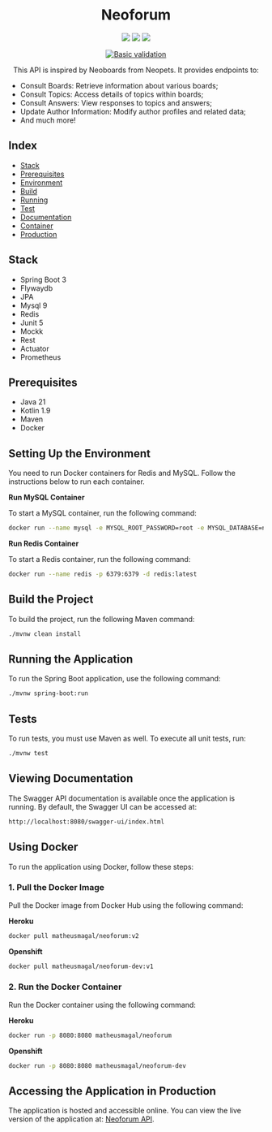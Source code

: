 <div style="text-align: center;">

# Neoforum

![](https://img.shields.io/badge/Framework-springboot-brightgreen)
![](https://img.shields.io/badge/docs-swagger-brightgreen)
![](https://img.shields.io/badge/K8S-Openshift-brightgreen)

[![Basic validation](https://github.com/actions/labeler/actions/workflows/basic-validation.yml/badge.svg?branch=main)](https://github.com/actions/labeler/actions/workflows/basic-validation.yml)

This API is inspired by Neoboards from Neopets. It provides endpoints to:
</div>

- Consult Boards: Retrieve information about various boards;
- Consult Topics: Access details of topics within boards;
- Consult Answers: View responses to topics and answers;
- Update Author Information: Modify author profiles and related data;
- And much more!

## Index
- [Stack](#stack)
- [Prerequisites](#prerequisites)
- [Environment](#setting-up-the-environment)
- [Build](#build-the-project)
- [Running](#running-the-application)
- [Test](#tests)
- [Documentation](#viewing-documentation)
- [Container](#using-docker)
- [Production](#accessing-the-application-in-production)


## Stack
- Spring Boot 3
- Flywaydb
- JPA
- Mysql 9
- Redis
- Junit 5
- Mockk
- Rest
- Actuator
- Prometheus

## Prerequisites
- Java 21
- Kotlin 1.9
- Maven
- Docker

## Setting Up the Environment

You need to run Docker containers for Redis and MySQL. Follow the instructions below to run each container.

**Run MySQL Container**

To start a MySQL container, run the following command:

```bash
docker run --name mysql -e MYSQL_ROOT_PASSWORD=root -e MYSQL_DATABASE=neoforum -p 3306:3306 -d mysql:9
```

**Run Redis Container**

To start a Redis container, run the following command:

```bash
docker run --name redis -p 6379:6379 -d redis:latest
```

## Build the Project

To build the project, run the following Maven command:

```bash
./mvnw clean install
```

## Running the Application

To run the Spring Boot application, use the following command:

```bash
./mvnw spring-boot:run
```

## Tests

To run tests, you must use Maven as well. To execute all unit tests, run:
```bash
./mvnw test
```

## Viewing Documentation

The Swagger API documentation is available once the application is running. By default, the Swagger UI can be accessed at:
```bash
http://localhost:8080/swagger-ui/index.html
```

## Using Docker
To run the application using Docker, follow these steps:

### 1. Pull the Docker Image
Pull the Docker image from Docker Hub using the following command:

**Heroku**
```bash
docker pull matheusmagal/neoforum:v2
```

**Openshift**
```bash
docker pull matheusmagal/neoforum-dev:v1
```

### 2. Run the Docker Container
Run the Docker container using the following command:

**Heroku**
```bash
docker run -p 8080:8080 matheusmagal/neoforum
```

**Openshift**
```bash
docker run -p 8080:8080 matheusmagal/neoforum-dev
```

## Accessing the Application in Production
The application is hosted and accessible online. You can view the live version of the application at: [Neoforum API](https://neoforum-d6443e11a63d.herokuapp.com/swagger-ui/index.html).
